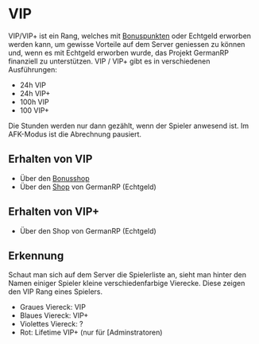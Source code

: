 # VIP 

VIP/VIP+ ist ein Rang, welches mit [Bonuspunkten](../../pages/allgemein/bonuspunkte.md) oder Echtgeld erworben werden kann, um gewisse Vorteile auf dem Server geniessen zu können und, wenn es mit Echtgeld erworben wurde, das Projekt GermanRP finanziell zu unterstützen. VIP / VIP+ gibt es in verschiedenen Ausführungen:

* 24h VIP
* 24h VIP+
* 100h VIP
* 100 VIP+

Die Stunden werden nur dann gezählt, wenn der Spieler anwesend ist. Im AFK-Modus ist die Abrechnung pausiert.

## Erhalten von VIP

- Über den [Bonusshop](../../pages/allgemein/bonuspunkte.md)
- Über den [Shop](https://germanrpofficial.tebex.io/category/vip-pakete) von GermanRP (Echtgeld)

## Erhalten von VIP+
- Über den Shop von GermanRP (Echtgeld)

## Erkennung 

Schaut man sich auf dem Server die Spielerliste an, sieht man hinter den Namen einiger Spieler kleine verschiedenfarbige Vierecke. Diese zeigen den VIP Rang eines Spielers.

* Graues Viereck: VIP
* Blaues Viereck: VIP+
* Violettes Viereck: ?
* Rot: Lifetime VIP+ (nur für [Adminstratoren)
